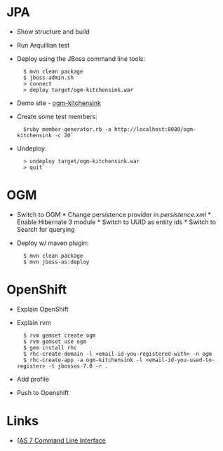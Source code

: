 # JPA

* Show structure and build
* Run Arquillian test
* Deploy using the JBoss command line tools: 
 
        $ mvn clean package
        $ jboss-admin.sh
        > connect
        > deploy target/ogm-kitchensink.war

* Demo site - [ogm-kitchensink](http://localhost:8080/ogm-kitchensink)
* Create some test members:

        $ruby member-generator.rb -a http://localhost:8080/ogm-kitchensink -c 20`
        
* Undeploy:

        > undeploy target/ogm-kitchensink.war
        > quit`

# OGM
* Switch to OGM
       * Change persistence provider in _persistence.xml_
       * Enable Hibernate 3 module
       * Switch to UUID as entity ids
       * Switch to Search for querying
* Deploy w/ maven plugin:

        $ mvn clean package
        $ mvn jboss-as:deploy

# OpenShift

* Explain OpenShift
* Explain rvm

        $ rvm gemset create ogm
        $ rvm gemset use ogm
        $ gem install rhc
        $ rhc-create-domain -l <email-id-you-registered-with> -n ogm
        $ rhc-create-app -a ogm-kitchensink -l <email-id-you-used-to-register> -t jbossas-7.0 -r .

* Add profile
* Push to Openshift

# Links

* ([AS 7 Command Line Interface](http://www.hibernate.org/subprojects/ogm.html)